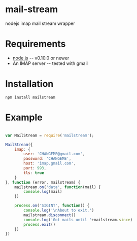 mail-stream
===========

nodejs imap mail stream wrapper

Requirements
============

* [node.js](http://nodejs.org/) -- v0.10.0 or newer
* An IMAP server -- tested with gmail


Installation
============

    npm install mailstream

Example
=======

```javascript

var MailStream = require('mailstream');

MailStream({
    imap: {
        user: 'CHANGEME@gmail.com',
        password: 'CHANGEME',
        host: 'imap.gmail.com',
        port: 993,
        tls: true
    }
}, function (error, mailstream) {
    mailstream.on('data', function(mail) {
        console.log(mail)
    })

    process.on('SIGINT', function() {
        console.log('\nAbout to exit.')
        mailstream.disconnect()
        console.log('Got mails until '+mailstream.since)
        process.exit()
    })
})
```
